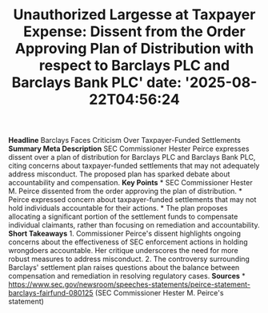 ﻿---
title: "Unauthorized Largesse at Taxpayer Expense:  Dissent from the Order Approving Plan of Distribution with respect to Barclays PLC and Barclays Bank PLC'
date: '2025-08-22T04:56:24"
category: "Markets"
summary: ""
slug: "unauthorized largesse at taxpayer expense  dissent from the "
source_urls:
  - "https://www.sec.gov/newsroom/speeches-statements/peirce-statement-barclays-fairfund-080125"
seo:
  title: "Unauthorized Largesse at Taxpayer Expense:  Dissent from the Order Approving Plan of Distribution with respect to Barclays PLC and Barclays Bank PLC | Hash n Hedge'
  description: '"
  keywords: ["news", "markets", "brief"]
---
**Headline** Barclays Faces Criticism Over Taxpayer-Funded Settlements  **Summary Meta Description** SEC Commissioner Hester Peirce expresses dissent over a plan of distribution for Barclays PLC and Barclays Bank PLC, citing concerns about taxpayer-funded settlements that may not adequately address misconduct. The proposed plan has sparked debate about accountability and compensation.  **Key Points**  * SEC Commissioner Hester M. Peirce dissented from the order approving the plan of distribution. * Peirce expressed concern about taxpayer-funded settlements that may not hold individuals accountable for their actions. * The plan proposes allocating a significant portion of the settlement funds to compensate individual claimants, rather than focusing on remediation and accountability.  **Short Takeaways**  1. Commissioner Peirce's dissent highlights ongoing concerns about the effectiveness of SEC enforcement actions in holding wrongdoers accountable. Her critique underscores the need for more robust measures to address misconduct. 2. The controversy surrounding Barclays' settlement plan raises questions about the balance between compensation and remediation in resolving regulatory cases.  **Sources** * https://www.sec.gov/newsroom/speeches-statements/peirce-statement-barclays-fairfund-080125 (SEC Commissioner Hester M. Peirce's statement) 
